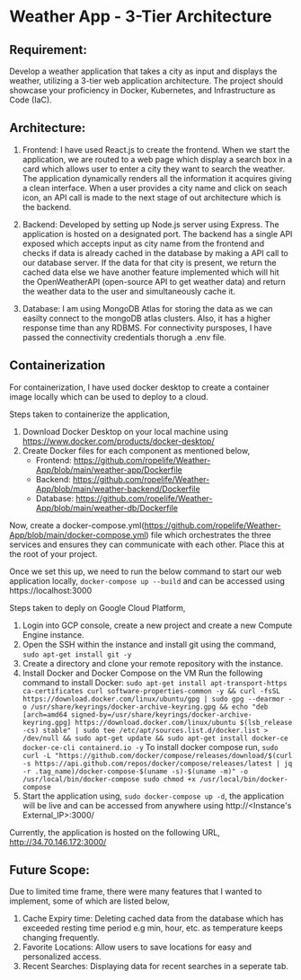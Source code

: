 # Weather App - 3-Tier Architecture

## Requirement: 
Develop a weather application that takes a city as input and displays the weather, utilizing a 3-tier web application architecture. The project should showcase your proficiency in Docker, Kubernetes, and Infrastructure as Code (IaC).

## Architecture:

1) Frontend: I have used React.js to create the frontend. When we start the application, we are routed to a web page which display a search box in a card which allows user to enter a city they want to search the weather.
The application dynamically renders all the information it acquires giving a clean interface.
When a user provides a city name and click on seach icon, an API call is made to the next stage of out architecture which is the backend.

2) Backend: Developed by setting up Node.js server using Express. The application is hosted on a designated port. The backend has a single API exposed which accepts input as city name from the frontend and checks if data is already cached in the database by making a API call to our database server. If the data for that city is present, we return the cached data else we have another feature implemented which will hit the OpenWeatherAPI (open-source API to get weather data) and return the weather data to the user and simultaneously cache it.

3) Database: I am using MongoDB Atlas for storing the data as we can easilty connect to the mongoDB atlas clusters. Also, it has a higher response time than any RDBMS. For connectivity pursposes, I have passed the connectivity credentials thorugh a .env file.

## Containerization

For containerization, I have used docker desktop to create a container image locally which can be used to deploy to a cloud. 

Steps taken to containerize the application,
1) Download Docker Desktop on your local machine using https://www.docker.com/products/docker-desktop/
2) Create Docker files for each component as mentioned below,
   - Frontend: https://github.com/ropelife/Weather-App/blob/main/weather-app/Dockerfile
   - Backend: https://github.com/ropelife/Weather-App/blob/main/weather-backend/Dockerfile
   - Database: https://github.com/ropelife/Weather-App/blob/main/weather-db/Dockerfile

Now, create a docker-compose.yml(https://github.com/ropelife/Weather-App/blob/main/docker-compose.yml) file which orchestrates the three services and ensures they can communicate with each other. Place this at the root of your project.

Once we set this up, we need to run the below command to start our web application locally,
`docker-compose up --build` and can be accessed using https://localhost:3000

Steps taken to deply on Google Cloud Platform,
1) Login into GCP console, create a new project and create a new Compute Engine instance.
2) Open the SSH within the instance and install git using the command, `sudo apt-get install git -y`
3) Create a directory and clone your remote repository with the instance.
4) Install Docker and Docker Compose on the VM
    Run the following command to install Docker: `sudo apt-get install apt-transport-https ca-certificates curl software-properties-common -y && curl -fsSL https://download.docker.com/linux/ubuntu/gpg | sudo gpg --dearmor -o /usr/share/keyrings/docker-archive-keyring.gpg && echo "deb [arch=amd64 signed-by=/usr/share/keyrings/docker-archive-keyring.gpg] https://download.docker.com/linux/ubuntu $(lsb_release -cs) stable" | sudo tee /etc/apt/sources.list.d/docker.list > /dev/null && sudo apt-get update && sudo apt-get install docker-ce docker-ce-cli containerd.io -y`
   To install docker compose run, `sudo curl -L "https://github.com/docker/compose/releases/download/$(curl -s https://api.github.com/repos/docker/compose/releases/latest | jq -r .tag_name)/docker-compose-$(uname -s)-$(uname -m)" -o /usr/local/bin/docker-compose
sudo chmod +x /usr/local/bin/docker-compose`
5) Start the application using, `sudo docker-compose up -d`, the application will be live and can be accessed from anywhere using http://<Instance's External_IP>:3000/

Currently, the application is hosted on the following URL, http://34.70.146.172:3000/ 

## Future Scope:
Due to limited time frame, there were many features that I wanted to implement, some of which are listed below,

1) Cache Expiry time: Deleting cached data from the database which has exceeded resting time period e.g min, hour, etc. as temperature keeps changing frequently.
2) Favorite Locations: Allow users to save locations for easy and personalized access.
3) Recent Searches: Displaying data for recent searches in a seperate tab.












